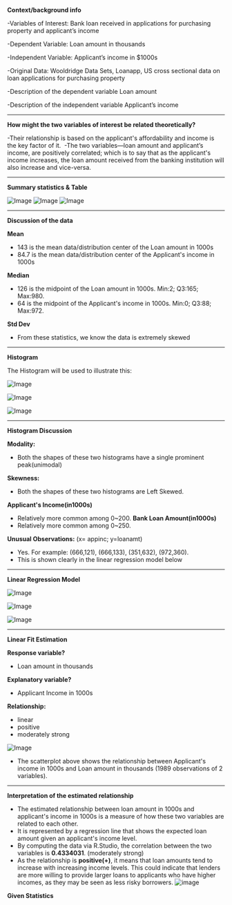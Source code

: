 ****Context/background info****

-Variables of Interest: Bank loan received in applications for purchasing property and 
applicant’s income 

-Dependent Variable: Loan amount in thousands  

-Independent Variable: Applicant’s income in $1000s 

-Original Data: Wooldridge Data Sets, Loanapp, US cross sectional data on loan 
applications for purchasing property 

-Description of the dependent variable Loan amount 

-Description of the independent variable Applicant’s income

-------------------------------------------------------------------------------------------------
****How might the two variables of interest be related theoretically?****

-Their relationship is based on the applicant's affordability and income is the key factor of it. 
-The two variables—loan amount and applicant’s income, are positively correlated; which is to say that
as the applicant's income increases, the loan amount received from the banking institution will also increase and vice-versa.

--------------------------------------------------------------------------------------------------
****Summary statistics & Table****

![Image](https://github.com/user-attachments/assets/b05ec9dc-7738-487c-99ef-4d0633b24164)
![Image](https://github.com/user-attachments/assets/2a4a7a62-ea62-4138-897d-a35d5bcbeb7e)
![Image](https://github.com/user-attachments/assets/f8cc1026-523e-45ff-8af1-b7d678c6ad8d)

--------------------------------------------------------------------------------------------------
****Discussion of the data****

****Mean****
- 143 is the mean data/distribution center of the Loan amount in 1000s
- 84.7 is the mean data/distribution center of the Applicant's income in 1000s

****Median****
- 126 is the midpoint of the Loan amount in 1000s. Min:2; Q3:165; Max:980.
- 64 is the midpoint of the Applicant's income in 1000s. Min:0; Q3:88; Max:972.

****Std Dev****
- From these statistics, we know the data is extremely skewed

------------------------------------------------------------------------------------------------------

****Histogram****

The Histogram will be used to illustrate this:

![Image](https://github.com/user-attachments/assets/faa97fe9-6a1b-4434-a5ef-52967fbaa8f3)

![Image](https://github.com/user-attachments/assets/d3e44624-3d01-487c-8810-38ed1e22e8d6)

![Image](https://github.com/user-attachments/assets/3d254dce-0fe2-446f-9b4e-ae8f20db6d5e)

---------------------------------------------------------------------------------------------------------

****Histogram Discussion****

****Modality:****
 - Both the shapes of these two histograms have a single prominent peak(unimodal)

****Skewness:****
 - Both the shapes of these two histograms are Left Skewed.

****Applicant's Income(in1000s)****
 - Relatively more common among 0~200.
****Bank Loan Amount(in1000s)****
 - Relatively more common among 0~250.

****Unusual Observations:**** (x= appinc; y=loanamt)
 - Yes. For example: (666,121), (666,133), (351,632), (972,360).
 - This is shown clearly in the linear regression model below
 
---------------------------------------------------------------------------------------------------------
****Linear Regression Model****

![Image](https://github.com/user-attachments/assets/7b9e9f63-5a93-479c-b014-30832ae80e97)

![Image](https://github.com/user-attachments/assets/21344a5a-2eca-4109-b705-3e3757f64231)

![Image](https://github.com/user-attachments/assets/b38bbeca-1f0c-410c-a610-59dc6149ca64)

---------------------------------------------------------------------------------------------------------

****Linear Fit Estimation****

****Response variable?****
 - Loan amount in thousands 

****Explanatory variable?****
 - Applicant Income in 1000s

****Relationship:****
 - linear
 - positive
 - moderately strong

![Image](https://github.com/user-attachments/assets/99ec9a23-4c6d-40ab-81bd-59c12bed5e5a)

 - The scatterplot above shows the relationship between Applicant's income in 1000s and Loan amount in thousands (1989 observations of 2 variables).

---------------------------------------------------------------------------------------------------------

****Interpretation of the estimated relationship****
 - The estimated relationship between loan amount in 1000s and applicant's income in 1000s is a measure of how these two variables are related to each other. 
 - It is represented by a regression line that shows the expected loan amount given an applicant's income level.
 - By computing the data via R.Studio, the correlation between the two variables is **0.4334031**. (moderately strong)
 - As the relationship is **positive(+)**, it means that loan amounts tend to increase with increasing income levels. This could indicate that lenders are more willing to provide larger loans to applicants who have higher incomes, as they may be seen as less risky borrowers.
![image](https://github.com/user-attachments/assets/171e1f45-1e26-491e-953f-cdd9e4fde17d)

**Given Statistics**






















